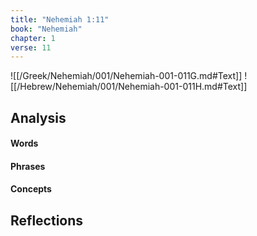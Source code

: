 ```yaml
---
title: "Nehemiah 1:11"
book: "Nehemiah"
chapter: 1
verse: 11
---
```

![[/Greek/Nehemiah/001/Nehemiah-001-011G.md#Text]]
![[/Hebrew/Nehemiah/001/Nehemiah-001-011H.md#Text]]

## Analysis

#### Words

#### Phrases

#### Concepts

## Reflections
